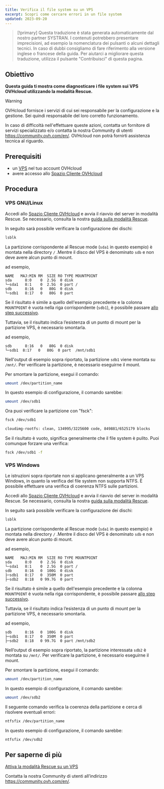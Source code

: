 ```yaml
---
title: Verifica il file system su un VPS
excerpt: Scopri come cercare errori in un file system
updated: 2023-09-20
---
```


> [!primary]
> Questa traduzione è stata generata automaticamente dal nostro partner SYSTRAN. I contenuti potrebbero presentare imprecisioni, ad esempio la nomenclatura dei pulsanti o alcuni dettagli tecnici. In caso di dubbi consigliamo di fare riferimento alla versione inglese o francese della guida. Per aiutarci a migliorare questa traduzione, utilizza il pulsante "Contribuisci" di questa pagina.
>

## Obiettivo

**Questa guida ti mostra come diagnosticare i file system sui VPS OVHcloud utilizzando la modalità Rescue.**

> [!warning]
>OVHcloud fornisce i servizi di cui sei responsabile per la configurazione e la gestione. Sei quindi responsabile del loro corretto funzionamento.
>
>In caso di difficoltà nell'effettuare queste azioni, contatta un fornitore di servizi specializzato e/o contatta la nostra Community di utenti <https://community.ovh.com/en/>. OVHcloud non potrà fornirti assistenza tecnica al riguardo.
>

## Prerequisiti

- un [VPS](https://www.ovhcloud.com/it/vps/) nel tuo account OVHcloud
- avere accesso allo [Spazio Cliente OVHcloud](/links/manager)

## Procedura

### VPS GNU/Linux

Accedi allo [Spazio Cliente OVHcloud](/links/manager) e avvia il riavvio del server in modalità Rescue. Se necessario, consulta la nostra [guida sulla modalità Rescue](/pages/bare_metal_cloud/virtual_private_servers/rescue).

In seguito sarà possibile verificare la configurazione dei dischi:

```bash
lsblk
```

La partizione corrispondente al Rescue mode (`sda1` in questo esempio) è montata nella directory `/` .Mentre il disco del VPS è denominato `sdb` e non deve avere alcun punto di mount.

ad esempio,

```console
NAME   MAJ:MIN RM  SIZE RO TYPE MOUNTPOINT
sda      8:0    0  2.5G  0 disk
└─sda1   8:1    0  2.5G  0 part /
sdb      8:16   0   80G  0 disk
└─sdb1   8:17   0   80G  0 part  
```

Se il risultato è simile a quello dell'esempio precedente e la colonna `MOUNTPOINT` è vuota nella riga corrispondente (`sdb1`), è possibile passare [allo step successivo](#fscheck).

Tuttavia, se il risultato indica l’esistenza di un punto di mount per la partizione VPS, è necessario smontarla.

ad esempio,


```console
sdb      8:16   0   80G  0 disk
└─sdb1  8:17   0   80G  0 part  /mnt/sdb1
```

Nell'output di esempio sopra riportato, la partizione `sdb1` viene montata su `/mnt/`. Per verificare la partizione, è necessario eseguirne il mount.

Per smontare la partizione, esegui il comando:

```bash
umount /dev/partition_name
```

In questo esempio di configurazione, il comando sarebbe:

```bash
umount /dev/sdb1
```

<a name="fscheck"></a>

Ora puoi verificare la partizione con "fsck":

```bash
fsck /dev/sdb1

cloudimg-rootfs: clean, 134995/3225600 code, 849881/6525179 blocks
```

Se il risultato è vuoto, significa generalmente che il file system è pulito. Puoi comunque forzare una verifica:

```bash
fsck /dev/sdb1 -f
```

### VPS Windows

Le istruzioni sopra riportate non si applicano generalmente a un VPS Windows, in quanto la verifica del file system non supporta NTFS. È possibile effettuare una verifica di coerenza NTFS sulle partizioni.

Accedi allo [Spazio Cliente OVHcloud](/links/manager) e avvia il riavvio del server in modalità Rescue. Se necessario, consulta la nostra [guida sulla modalità Rescue](/pages/bare_metal_cloud/virtual_private_servers/rescue).

In seguito sarà possibile verificare la configurazione dei dischi:

```bash
lsblk
```

La partizione corrispondente al Rescue mode (`sda1` in questo esempio) è montata nella directory `/` .Mentre il disco del VPS è denominato `sdb` e non deve avere alcun punto di mount.

ad esempio,

```console
NAME   MAJ:MIN RM  SIZE RO TYPE MOUNTPOINT
sda      8:0    0  2.5G  0 disk
└─sda1   8:1    0  2.5G  0 part /
sdb      8:16   0  100G  0 disk
├─sdb1   8:17   0  350M  0 part 
├─sdb2   8:18   0 99.7G  0 part 
```

Se il risultato è simile a quello dell'esempio precedente e la colonna `MOUNTPOINT` è vuota nella riga corrispondente, è possibile passare [allo step successivo](#fscheckwin).

Tuttavia, se il risultato indica l’esistenza di un punto di mount per la partizione VPS, è necessario smontarla.

ad esempio,


```console
sdb      8:16   0  100G  0 disk
├─sdb1   8:17   0  350M  0 part
├─sdb2   8:18   0 99.7G  0 part /mnt/sdb2
```

Nell’output di esempio sopra riportato, la partizione interessata `sdb2` è montata su `/mnt/`. Per verificare la partizione, è necessario eseguirne il mount.

Per smontare la partizione, esegui il comando:

```bash
umount /dev/partition_name
```

In questo esempio di configurazione, il comando sarebbe:

```bash
umount /dev/sdb2
```

<a name="fscheckwin"></a>

Il seguente comando verifica la coerenza della partizione e cerca di risolvere eventuali errori:

```bash
ntfsfix /dev/partition_name
```

In questo esempio di configurazione, il comando sarebbe:

```bash
ntfsfix /dev/sdb2
```

## Per saperne di più

[Attiva la modalità Rescue su un VPS](/pages/bare_metal_cloud/virtual_private_servers/rescue)

Contatta la nostra Community di utenti all’indirizzo <https://community.ovh.com/en/>.
